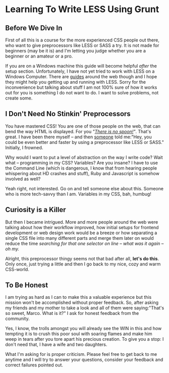 # Learning To Write LESS Using Grunt

## Before We Dive In

First of all this is a course for the more experienced CSS people out there, who want to give preprocessors like LESS or SASS a try. It is not made for beginners (may be it is) and I'm letting you judge whether you are a beginner or an amateur or a pro.

If you are on a Windows machine this guide will become helpful *after* the setup section. Unfortunately, I have not yet tried to work with LESS on a Windows Computer. There are [guides](https://www.youtube.com/watch?v=te5i_CIC9Po) around the web though and I hope they might help you getting up and running with LESS. Sorry for the inconvenience but talking about stuff I am not 100% sure of how it works out for you is something I do not want to do. I want to solve problems, not create some.

## I Don't Need No Stinkin' Preprocessors

You have mastered CSS! You are one of those people on the web, that can bend the way HTML is displayed. For you *"[There is no spoon!](https://www.youtube.com/watch?v=dzm8kTIj_0M)"*. That's great. I have been there myself – and then [someone](https://github.com/ephread) told me:"Hey, you could be even better and faster by using a preprocessor like LESS or SASS." Initially, I frowned.

Why would I want to put a level of abstraction on the way I write code? Wait what – programming in my CSS? Variables? Are you insane? I have to use the Command Line (which is dangerous, I know that from hearing people whispering about HD crashes and stuff), Ruby and Javascript is somehow involved as well?

Yeah right, not interested. Go on and tell someone else about this. Someone who is more tech-savvy than I am. Variables in my CSS, bah, humbug!

## Curiosity is a Killer

But then I became intrigued. More and more people around the web were talking about how their workflow improved, how initial setups for frontend development or web design work would be a breeze or how separating a single CSS file into many different parts and merge them later on would reduce the time *searching for that one selector on line – what was it again – oh my.*

Alright, this preprocessor thingy seems not that bad after all, **let's do this**. Only once, just trying a little and then I go back to my nice, cozy and warm CSS-world.

## To Be Honest

I am trying as hard as I can to make this a valuable experience but this mission won't be accomplished without proper feedback. So, after asking my friends and my mother to take a look and all of them were saying:"That's so sweet, Marco. What is it?" I ask for honest feedback from the community.

Yes, I know, the trolls amongst you will already see the WIN in this and how tempting it is to crush this poor soul with soaring flames and make him weep in tears after you tore apart his precious creation. To give you a stop: I don't need that, I have a wife and two daughters.

What I'm asking for is proper criticism. Please feel free to get back to me anytime and I will try to answer your questions, consider your feedback and correct failures pointed out.
